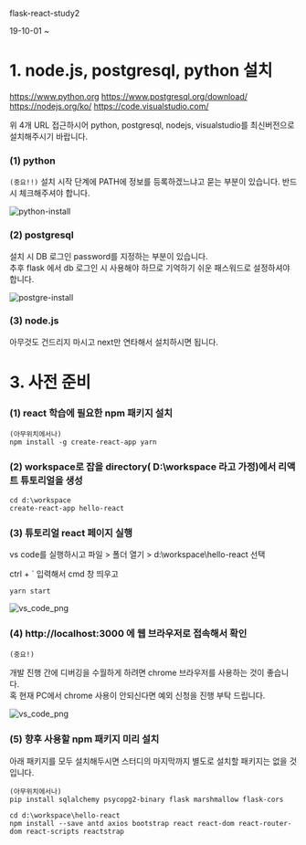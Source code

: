 flask-react-study2

19-10-01 ~ 





# 1. node.js, postgresql, python 설치 #


https://www.python.org
https://www.postgresql.org/download/
https://nodejs.org/ko/
https://code.visualstudio.com/
 
위 4개 URL 접근하시어 python, postgresql, nodejs, visualstudio를
최신버전으로 설치해주시기 바랍니다. <br>
 



### (1) python ###

 
```(중요!!)```
    설치 시작 단계에 PATH에 정보를 등록하겠느냐고 묻는 부분이 있습니다. 반드시 체크해주셔야 합니다.


![python-install](readme/python-install.png)
 

### (2) postgresql ###

설치 시 DB 로그인 password를 지정하는 부분이 있습니다.<br>
추후 flask 에서 db 로그인 시 사용해야 하므로 기억하기 쉬운 패스워드로 설정하셔야 합니다.<br>

 
![postgre-install](readme/postgre-install.png)




 

### (3) node.js ###

 

아무것도 건드리지 마시고 next만 연타해서 설치하시면 됩니다.<br>

 

# 3. 사전 준비 #

 

### (1) react 학습에 필요한 npm 패키지 설치 ###

 
```
(아무위치에서나)
npm install -g create-react-app yarn
```
 

### (2) workspace로 잡을 directory( D:\workspace 라고 가정)에서 리액트 튜토리얼을 생성 ###

 
```
cd d:\workspace
create-react-app hello-react
```




### (3) 튜토리얼 react 페이지 실행 ###

 

vs code를 실행하시고  파일 > 폴더 열기 > d:\workspace\hello-react 선택

ctrl + ` 입력해서 cmd 창 띄우고

```
yarn start
```
 ![vs_code_png](readme/vs_code_png.png)



 

### (4) http://localhost:3000 에 웹 브라우저로 접속해서 확인 ###

 

```(중요!)```

개발 진행 간에 디버깅을 수월하게 하려면 chrome 브라우저를 사용하는 것이 좋습니다.<br>
혹 현재 PC에서 chrome 사용이 안되신다면 예외 신청을 진행 부탁 드립니다.<br>

 ![vs_code_png](readme/hello_react.png)

### (5) 향후 사용할 npm 패키지 미리 설치 ###

 

아래 패키지를 모두 설치해두시면 스터디의 마지막까지 별도로 설치할 패키지는 없을 것입니다.

 
```
(아무위치에서나)
pip install sqlalchemy psycopg2-binary flask marshmallow flask-cors
```

 
```
cd d:\workspace\hello-react
npm install --save antd axios bootstrap react react-dom react-router-dom react-scripts reactstrap
    
```

